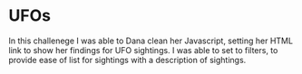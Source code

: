 # UFOs

In this challenege I was able to Dana clean her Javascript, setting her HTML link to show her findings for UFO sightings. I was able to set to filters, to provide ease of list for sightings with a description of sightings. 
